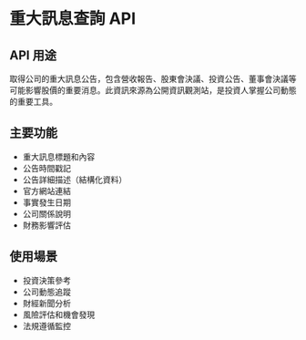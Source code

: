 # 重大訊息查詢 API

## API 用途
取得公司的重大訊息公告，包含營收報告、股東會決議、投資公告、董事會決議等可能影響股價的重要消息。此資訊來源為公開資訊觀測站，是投資人掌握公司動態的重要工具。

## 主要功能
- 重大訊息標題和內容
- 公告時間戳記
- 公告詳細描述（結構化資料）
- 官方網站連結
- 事實發生日期
- 公司關係說明
- 財務影響評估

## 使用場景
- 投資決策參考
- 公司動態追蹤
- 財經新聞分析
- 風險評估和機會發現
- 法規遵循監控